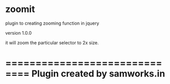 zoomit
======

plugin to creating zooming function in jquery

version 1.0.0

it will zoom the particular selector to 2x size.


==============================
Plugin created by samworks.in
==============================
